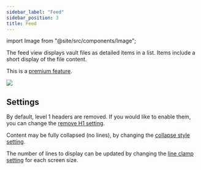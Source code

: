 ```yaml
---
sidebar_label: "Feed"
sidebar_position: 3
title: Feed
---
```


import Image from "@site/src/components/Image";

The feed view displays vault files as detailed items in a list. Items include a short display of the file content.

This is a [premium feature](/docs/premium/).

<Image src="views/img/feed-view.png"/>

## Settings

By default, level 1 headers are removed. If you would like to enable them, you can change the [remove H1 setting](/docs/settings/#remove-h1).

Content may be fully collapsed (no lines), by changing the [collapse style setting](/docs/settings/#collapse-style).

The number of lines to display can be updated by changing the [line clamp setting](/docs/settings/#large-screen-line-clamp) for each screen size.
